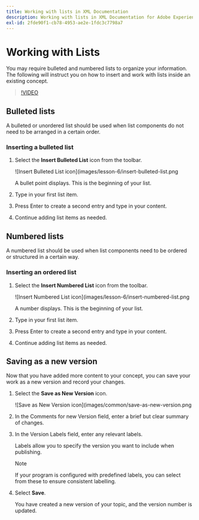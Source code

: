 ```yaml
---
title: Working with lists in XML Documentation
description: Working with lists in XML Documentation for Adobe Experience Manager
exl-id: 2fde90f1-cb78-4953-ae2e-1fdc3c7798a7
---
```

# Working with Lists

You may require bulleted and numbered lists to organize your information. The following will instruct you on how to insert and work with lists inside an existing concept.

>[!VIDEO](https://video.tv.adobe.com/v/336658?quality=12&learn=on)

## Bulleted lists

A bulleted or unordered list should be used when list components do not need to be arranged in a certain order.

### Inserting a bulleted list

1. Select the **Insert Bulleted List** icon from the toolbar.

   ![Insert Bulleted List icon](images/lesson-6/insert-bulleted-list.png

   A bullet point displays. This is the beginning of your list.

1. Type in your first list item.
1. Press Enter to create a second entry and type in your content.
1. Continue adding list items as needed.

## Numbered lists

A numbered list should be used when list components need to be ordered or structured in a certain way.

### Inserting an ordered list

1. Select the **Insert Numbered List** icon from the toolbar.

   ![Insert Numbered List icon](images/lesson-6/insert-numbered-list.png

   A number displays. This is the beginning of your list.

1. Type in your first list item.
1. Press Enter to create a second entry and type in your content.
1. Continue adding list items as needed.

## Saving as a new version

Now that you have added more content to your concept, you can save your work as a new version and record your changes.

1. Select the **Save as New Version** icon.

   ![Save as New Version icon](images/common/save-as-new-version.png

1. In the Comments for new Version field, enter a brief but clear summary of changes.
1. In the Version Labels field, enter any relevant labels.

   Labels allow you to specify the version you want to include when publishing.

   >[!NOTE] 
   > 
   > If your program is configured with predefined labels, you can select from these to ensure consistent labelling. 

1. Select **Save**.

   You have created a new version of your topic, and the version number is updated.
